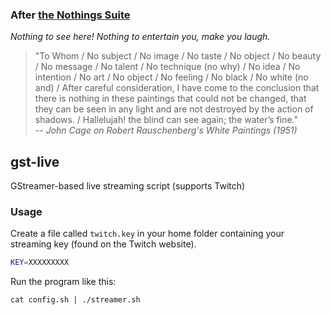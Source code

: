 ### After [the Nothings Suite](https://pippinbarr.github.io/the-nothings-suite/)

_Nothing to see here! Nothing to entertain you, make you laugh._

> "To Whom / No subject / No image / No taste / No object / No beauty / No message / No talent / No technique (no why) / No idea / No intention / No art / No object / No feeling / No black / No white (no and) / After careful consideration, I have come to the conclusion that there is nothing in these paintings that could not be changed, that they can be seen in any light and are not destroyed by the action of shadows. / Hallelujah! the blind can see again; the water’s fine."\
-- _John Cage on Robert Rauschenberg's White Paintings (1951)_

## gst-live
GStreamer-based live streaming script (supports Twitch)

### Usage

Create a file called `twitch.key` in your home folder containing your streaming key (found on the Twitch website).
```sh
KEY=XXXXXXXXX
```

Run the program like this:
```console
cat config.sh | ./streamer.sh
```

